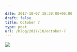 ```yaml
---

date: 2017-10-07 18:39:00+00:00
draft: false
title: October 7
type: post
url: /blog/2017/10/october-7
---
```




  
![](/images/2017-10-07-201710october-7/IMG_2401.jpg)

  



